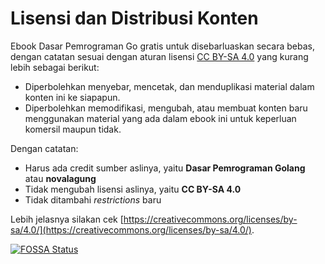 # Lisensi dan Distribusi Konten

Ebook Dasar Pemrograman Go gratis untuk disebarluaskan secara bebas, dengan catatan sesuai dengan aturan lisensi [CC BY-SA 4.0](https://creativecommons.org/licenses/by-sa/4.0) yang kurang lebih sebagai berikut:

- Diperbolehkan menyebar, mencetak, dan menduplikasi material dalam konten ini ke siapapun.
- Diperbolehkan memodifikasi, mengubah, atau membuat konten baru menggunakan material yang ada dalam ebook ini untuk keperluan komersil maupun tidak.

Dengan catatan:

- Harus ada credit sumber aslinya, yaitu **Dasar Pemrograman Golang** atau **novalagung**
- Tidak mengubah lisensi aslinya, yaitu **CC BY-SA 4.0**
- Tidak ditambahi *restrictions* baru

Lebih jelasnya silakan cek [https://creativecommons.org/licenses/by-sa/4.0/](https://creativecommons.org/licenses/by-sa/4.0/).

[![FOSSA Status](https://app.fossa.io/api/projects/git%2Bgithub.com%2Fnovalagung%2Fdasarpemrogramangolang.svg?type=large)](https://app.fossa.io/projects/git%2Bgithub.com%2Fnovalagung%2Fdasarpemrogramangolang?ref=badge_large)

